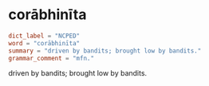 # corābhinīta

``` toml
dict_label = "NCPED"
word = "corābhinīta"
summary = "driven by bandits; brought low by bandits."
grammar_comment = "mfn."
```

driven by bandits; brought low by bandits.

